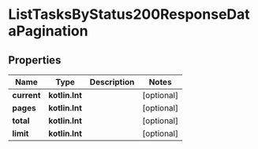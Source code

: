 
# ListTasksByStatus200ResponseDataPagination

## Properties
| Name | Type | Description | Notes |
| ------------ | ------------- | ------------- | ------------- |
| **current** | **kotlin.Int** |  |  [optional] |
| **pages** | **kotlin.Int** |  |  [optional] |
| **total** | **kotlin.Int** |  |  [optional] |
| **limit** | **kotlin.Int** |  |  [optional] |



